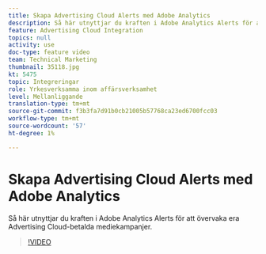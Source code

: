 ```yaml
---
title: Skapa Advertising Cloud Alerts med Adobe Analytics
description: Så här utnyttjar du kraften i Adobe Analytics Alerts för att övervaka era Advertising Cloud-betalda mediekampanjer.
feature: Advertising Cloud Integration
topics: null
activity: use
doc-type: feature video
team: Technical Marketing
thumbnail: 35118.jpg
kt: 5475
topic: Integreringar
role: Yrkesverksamma inom affärsverksamhet
level: Mellanliggande
translation-type: tm+mt
source-git-commit: f3b3fa7d91b0cb21005b57768ca23ed6700fcc03
workflow-type: tm+mt
source-wordcount: '57'
ht-degree: 1%

---
```



# Skapa Advertising Cloud Alerts med Adobe Analytics

Så här utnyttjar du kraften i Adobe Analytics Alerts för att övervaka era Advertising Cloud-betalda mediekampanjer.

>[!VIDEO](https://video.tv.adobe.com/v/35118/?quality=12&learn=on)
